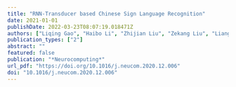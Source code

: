 ```yaml
---
title: "RNN-Transducer based Chinese Sign Language Recognition"
date: 2021-01-01
publishDate: 2022-03-23T08:07:19.018471Z
authors: ["Liqing Gao", "Haibo Li", "Zhijian Liu", "Zekang Liu", "Liang Wan", "Wei Feng"]
publication_types: ["2"]
abstract: ""
featured: false
publication: "*Neurocomputing*"
url_pdf: "https://doi.org/10.1016/j.neucom.2020.12.006"
doi: "10.1016/j.neucom.2020.12.006"
---
```


